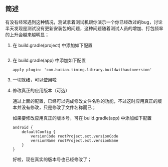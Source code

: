 ## 简述
有没有经常遇到这种情况，测试拿着测试机跟你演示一个你已经改过的bug，讨论半天发现是测试没有更新安装包的问题，这种问题随着测试人员的增加、打包频率的上升会越来越明显；


1. 在 build.gradle(project) 中添加如下配置
    ```
    
    ```
1. 在 build.gradle(app) 中添加如下配置
    ```
    apply plugin: 'com.huiian.timing.library.buildwithautoversion'
    ```
1. 一切就绪，可以[使用](http://note.youdao.com/noteshare?id=7a53c9b836bbe76a7c635638be1009d8)啦

1. 修改真正的应用版本（可选）

    通过上面的配置，已经可以完成修改文件名称的功能，不过这时应用真正的版本并没有修改，只是修改了文件名称而已；

    如果要修改应用真正的版本号，可在 build.gradle(app) 中添加如下配置
    ```
    android {
        defaultConfig {
            versionCode rootProject.ext.versionCode
            versionName rootProject.ext.versionName
        }
    }
    ```
    好啦，现在真实的版本号也已经修改了；
 